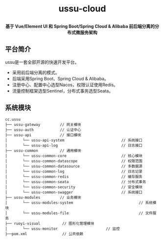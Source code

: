 <h1 align="center" style="margin: 30px 0 30px; font-weight: bold;">ussu-cloud</h1>
<h4 align="center">基于 Vue/Element UI 和 Spring Boot/Spring Cloud & Alibaba 前后端分离的分布式微服务架构</h4>

## 平台简介

ussu是一套全部开源的快速开发平台。

* 采用前后端分离的模式。
* 后端采用Spring Boot、Spring Cloud & Alibaba。
* 注册中心、配置中心选型Nacos，权限认证使用Redis。
* 流量控制框架选型Sentinel，分布式事务选型Seata。

## 系统模块

~~~
cc.ussu
├── ussu-gateway         // 网关模块
├── ussu-auth            // 认证中心
├── ussu-api             // 接口模块
│       └── ussu-api-system                          // 系统接口
│       └── ussu-api-log                             // 日志接口
├── ussu-common          // 通用模块
│       └── ussu-common-core                         // 核心模块
│       └── ussu-common-datascope                    // 权限范围
│       └── ussu-common-datasource                   // 多数据源
│       └── ussu-common-log                          // 日志记录
│       └── ussu-common-redis                        // 缓存服务
│       └── ussu-common-seata                        // 分布式事务
│       └── ussu-common-security                     // 安全模块
│       └── ussu-common-swagger                      // 系统接口
├── ussu-modules         // 业务模块
│       └── ussu-modules-system                              // 系统模块
│       └── ussu-modules-file                                // 文件服务
├── ruoyi-visual          // 图形化管理模块
│       └── ussu-monitor                      // 监控
├──pom.xml                // 公共依赖
~~~

